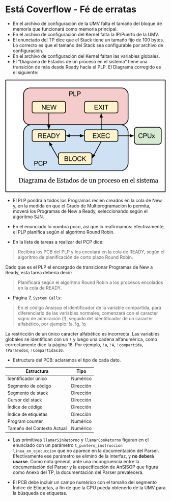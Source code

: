 Está Coverflow - Fé de erratas
==============================

* En el archivo de configuración de la UMV falta el tamaño del bloque de memoria que funcionará como memoria principal.
* En el archivo de configuración del Kernel falta la IP/Puerto de la UMV.
* El enunciado del TP dice que el Stack tiene un tamaño fijo de 100 bytes. Lo correcto es que el tamaño del Stack sea configurable por archivo de configuración.
* En el archivo de configuración del Kernel faltan las variables globales.
* El “Diagrama de Estados de un proceso en el sistema” tiene una transición de más desde Ready hacia el PLP. El Diagrama corregido es el siguiente:

![Diagrama de Estados corregido](diagrama_estados.png)

* El PLP pondrá a todos los Programas recién creados en la cola de New y, en la medida en que el Grado de Multiprogramación lo permita, moverá los Programas de New a Ready, seleccionando según el algoritmo SJN.

* En el enunciado lo nombra poco, así que lo reafirmamos: efectivamente, el PLP planifica según el algoritmo Round Robin.

* En la lista de tareas a realizar del PCP dice:
> Recibirá los PCB del PLP y los encolará en la cola de READY, según el algoritmo de planificación de corto plazo Round Robin.

 Dado que es el PLP el encargado de transicionar Programas de New a Ready, esta tarea debería decir:
 > Planificará según el algoritmo Round Robin a los procesos encolados en la cola de READY.

* Página 7, `System Calls`:
 >En el código Ansisop el identificador de la variable compartida, para diferenciarlo de las variables normales, comenzará con el caracter signo de admiración (!), seguido del identificador de un caracter alfabético, por ejemplo: !a, !g, !q

 La restricción de un único caracter alfabético es incorrecta. Las variables globales se identifican con un `!` y luego una cadena alfanumérica, como correctamente dice la página 18. Por ejemplo, `!a`, `!A`, `!compartida`, `!ParaTodos`, `!Compartidas10`.

* Estructura del PCB: aclaramos el tipo de cada dato.

| Estructura                 | Tipo      |
|----------------------------|-----------|
| Identificador único        | Numérico  |
| Segmento de código         | Dirección |
| Segmento de stack          | Dirección |
| Cursor del stack           | Dirección |
| Índice de código           | Dirección |
| Índice de etiquetas        | Dirección |
| Program counter            | Numérico  |
| Tamaño del Contexto Actual | Numérico  |

* Las primitivas `llamarSinRetorno` y `llamarConRetorno` figuran en el enunciado con un parámetro `t_puntero_instruccion linea_en_ejecuccion` que no aparece en la documentación del Parser. Efectivamente ese parámetro se eliminó de la interfaz, y **no deberá usarse**. Como nota general, ante una incongruencia entre la documentación del Parser y la especificación de AnSISOP que figura como Anexo del TP, la documentación del Parser prevalecerá.

* El PCB debe incluir un campo numérico con el tamaño del segmento Índice de Etiquetas, a fin de que la CPU pueda obtenerlo de la UMV para la búsqueda de etiquetas.
